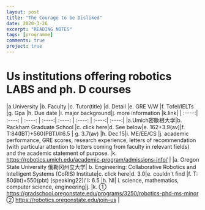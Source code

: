```yaml
---
layout: post
title: "The Courage to be Disliked"
date: 2020-3-26 
excerpt: "READING NOTES"
tags: [programme]
comments: true
project: true
---
```

# Us institutions offering robotics LABS and ph. D courses
|a.University  |b. Faculty |c. Tutor(title) |d. Detail |e. GRE V/W |f. Tofel/IELTs |g. Gpa |h. Due date |i. major background|j. more information |k.link|
| :----:| :----: | :----: | :----:| :----: | :----: | :----:| :----:|
|a.Umich密歇根大学|b. Rackham Graduate School |c. click here|d. See below|e. 162+3.9(av)|f. T:84(IBT)+560(PBT)/I:6.5 | g. 3.7(av) |h. Dec.15|i. ME/EE/CS |j. academic performance, GRE scores, research experience, letters of recommendation (with particular attention to letters coming from faculty in relevant fields) and the academic statement of purpose. |k. https://robotics.umich.edu/academic-program/admissions-info/ |
|a. Oregon State University 俄勒冈州立大学| b. Engineering: Collaborative Robotics and Intelligent Systems (CoRIS) Institute|c. click here|d. 3.0|e. couldn't find |f. T: 80(ibt)+550(pbt) (speaking22)/ I: 6.5 |h. NI| i. science, mathematics, computer science, engineering|j.        |k. ① https://gradschool.oregonstate.edu/programs/3250/robotics-phd-ms-minor     ② https://robotics.oregonstate.edu/join-us |
